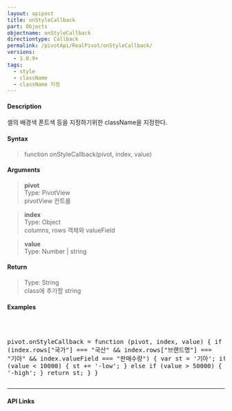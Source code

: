 ```yaml
---
layout: apipost
title: onStyleCallback
part: Objects
objectname: onStyleCallback
directiontype: Callback
permalink: /pivotApi/RealPivot/onStyleCallback/
versions:
  - 1.0.9+
tags:
  - style
  - className
  - className 지정  
---
```



#### Description

 셀의 배경색 폰트색 등을 지정하기위한 className을 지정한다.           

#### Syntax

> function onStyleCallback(pivot, index, value)

#### Arguments

> **pivot**   
> Type: PivotView      
> pivotView 컨트롤     
 
> **index**   
> Type: Object   
> columns, rows 객체와 valueField    

> **value**   
> Type: Number | string   
>    

#### Return

> Type: String  
> class에 추가할 string 

#### Examples 

<pre class="prettyprint">
<style>
.기아-low {
	background-color: lightblue;
}

.기아-high {
	background-color: lightpink;
}
</style>

pivot.onStyleCallback = function (pivot, index, value) {
    if (index.rows["국가"] === "국산" && index.rows["브랜드명"] === "기아" && index.valueField === "판매수량") {
        var st = '기아';
        if (value < 10000) {
            st += '-low';
        } else if (value > 50000) {
            st += '-high';
        }
        return st;
    }
}
</pre>

---

#### API Links

